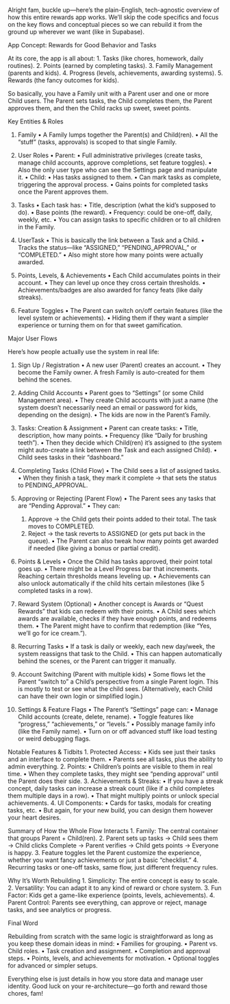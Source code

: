 Alright fam, buckle up—here’s the plain-English, tech-agnostic overview of how this entire rewards app works. We’ll skip the code specifics and focus on the key flows and conceptual pieces so we can rebuild it from the ground up wherever we want (like in Supabase).

App Concept: Rewards for Good Behavior and Tasks

At its core, the app is all about:
	1.	Tasks (like chores, homework, daily routines).
	2.	Points (earned by completing tasks).
	3.	Family Management (parents and kids).
	4.	Progress (levels, achievements, awarding systems).
	5.	Rewards (the fancy outcomes for kids).

So basically, you have a Family unit with a Parent user and one or more Child users. The Parent sets tasks, the Child completes them, the Parent approves them, and then the Child racks up sweet, sweet points.

Key Entities & Roles

1. Family
	•	A Family lumps together the Parent(s) and Child(ren).
	•	All the “stuff” (tasks, approvals) is scoped to that single Family.

2. User Roles
	•	Parent:
	•	Full administrative privileges (create tasks, manage child accounts, approve completions, set feature toggles).
	•	Also the only user type who can see the Settings page and manipulate it.
	•	Child:
	•	Has tasks assigned to them.
	•	Can mark tasks as complete, triggering the approval process.
	•	Gains points for completed tasks once the Parent approves them.

3. Tasks
	•	Each task has:
	•	Title, description (what the kid’s supposed to do).
	•	Base points (the reward).
	•	Frequency: could be one-off, daily, weekly, etc.
	•	You can assign tasks to specific children or to all children in the Family.

4. UserTask
	•	This is basically the link between a Task and a Child.
	•	Tracks the status—like “ASSIGNED,” “PENDING_APPROVAL,” or “COMPLETED.”
	•	Also might store how many points were actually awarded.

5. Points, Levels, & Achievements
	•	Each Child accumulates points in their account.
	•	They can level up once they cross certain thresholds.
	•	Achievements/badges are also awarded for fancy feats (like daily streaks).

6. Feature Toggles
	•	The Parent can switch on/off certain features (like the level system or achievements).
	•	Hiding them if they want a simpler experience or turning them on for that sweet gamification.

Major User Flows

Here’s how people actually use the system in real life:

1. Sign Up / Registration
	•	A new user (Parent) creates an account.
	•	They become the Family owner. A fresh Family is auto-created for them behind the scenes.

2. Adding Child Accounts
	•	Parent goes to “Settings” (or some Child Management area).
	•	They create Child accounts with just a name (the system doesn’t necessarily need an email or password for kids, depending on the design).
	•	The kids are now in the Parent’s Family.

3. Tasks: Creation & Assignment
	•	Parent can create tasks:
	•	Title, description, how many points.
	•	Frequency (like “Daily for brushing teeth”).
	•	Then they decide which Child(ren) it’s assigned to (the system might auto-create a link between the Task and each assigned Child).
	•	Child sees tasks in their “dashboard.”

4. Completing Tasks (Child Flow)
	•	The Child sees a list of assigned tasks.
	•	When they finish a task, they mark it complete → that sets the status to PENDING_APPROVAL.

5. Approving or Rejecting (Parent Flow)
	•	The Parent sees any tasks that are “Pending Approval.”
	•	They can:
	1.	Approve → the Child gets their points added to their total. The task moves to COMPLETED.
	2.	Reject → the task reverts to ASSIGNED (or gets put back in the queue).
	•	The Parent can also tweak how many points get awarded if needed (like giving a bonus or partial credit).

6. Points & Levels
	•	Once the Child has tasks approved, their point total goes up.
	•	There might be a Level Progress bar that increments. Reaching certain thresholds means leveling up.
	•	Achievements can also unlock automatically if the child hits certain milestones (like 5 completed tasks in a row).

7. Reward System (Optional)
	•	Another concept is Awards or “Quest Rewards” that kids can redeem with their points.
	•	A Child sees which awards are available, checks if they have enough points, and redeems them.
	•	The Parent might have to confirm that redemption (like “Yes, we’ll go for ice cream.”).

8. Recurring Tasks
	•	If a task is daily or weekly, each new day/week, the system reassigns that task to the Child.
	•	This can happen automatically behind the scenes, or the Parent can trigger it manually.

9. Account Switching (Parent with multiple kids)
	•	Some flows let the Parent “switch to” a Child’s perspective from a single Parent login. This is mostly to test or see what the child sees. (Alternatively, each Child can have their own login or simplified login.)

10. Settings & Feature Flags
	•	The Parent’s “Settings” page can:
	•	Manage Child accounts (create, delete, rename).
	•	Toggle features like “progress,” “achievements,” or “levels.”
	•	Possibly manage family info (like the Family name).
	•	Turn on or off advanced stuff like load testing or weird debugging flags.

Notable Features & Tidbits
	1.	Protected Access:
	•	Kids see just their tasks and an interface to complete them.
	•	Parents see all tasks, plus the ability to admin everything.
	2.	Points:
	•	Children’s points are visible to them in real time.
	•	When they complete tasks, they might see “pending approval” until the Parent does their side.
	3.	Achievements & Streaks:
	•	If you have a streak concept, daily tasks can increase a streak count (like if a child completes them multiple days in a row).
	•	That might multiply points or unlock special achievements.
	4.	UI Components:
	•	Cards for tasks, modals for creating tasks, etc.
	•	But again, for your new build, you can design them however your heart desires.

Summary of How the Whole Flow Interacts
	1.	Family: The central container that groups Parent + Child(ren).
	2.	Parent sets up tasks → Child sees them → Child clicks Complete → Parent verifies → Child gets points → Everyone is happy.
	3.	Feature toggles let the Parent customize the experience, whether you want fancy achievements or just a basic “checklist.”
	4.	Recurring tasks or one-off tasks, same flow, just different frequency rules.

Why It’s Worth Rebuilding
	1.	Simplicity: The entire concept is easy to scale.
	2.	Versatility: You can adapt it to any kind of reward or chore system.
	3.	Fun Factor: Kids get a game-like experience (points, levels, achievements).
	4.	Parent Control: Parents see everything, can approve or reject, manage tasks, and see analytics or progress.

Final Word

Rebuilding from scratch with the same logic is straightforward as long as you keep these domain ideas in mind:
	•	Families for grouping.
	•	Parent vs. Child roles.
	•	Task creation and assignment.
	•	Completion and approval steps.
	•	Points, levels, and achievements for motivation.
	•	Optional toggles for advanced or simpler setups.

Everything else is just details in how you store data and manage user identity. Good luck on your re-architecture—go forth and reward those chores, fam!